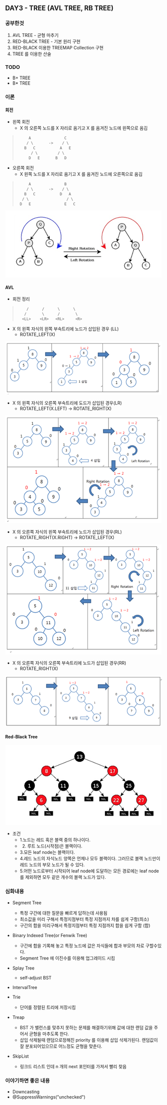 ## DAY3 - TREE (AVL TREE, RB TREE)
### 공부한것
1. AVL TREE - 균형 마추기
2. RED-BLACK TREE - 기본 원리 구현
3. RED-BLACK 이용한 TREEMAP Collection 구현
4. TREE 를 이용한 산술

### TODO
- B+ TREE
- B* TREE

### 이론
#### 회전
- 왼쪽 회전
  - X 의 오른쪽 노드를 X 자리로 옴기고 X 를 옴겨진 노드에 왼쪽으로 옴김

>          A               C
>         / \       ->    / \
>        B   C           A   E
>           / \         / \
>          D   E       B   D


- 오른쪽 회전
  - X 왼쪽 노드를 X 자리로 옴기고 X 를 옴겨진 노드에 오른쪽으로 옴김

>          A               B
>         / \       ->    / \
>        B   C           D   A
>       / \                 / \
>      D   E               E   C


![트리 회전](../Resource/img/Tree-Rotate.png?raw=true)


#### AVL
- 회전 정리

>         /      /      \      \
>        /       \      /       \
>       <LL>    <LR>   <RL>     <R>

- X 의 왼쪽 자식의 왼쪽 부속트리에 노드가 삽입된 경우 (LL)
  - ROTATE_LEFT(X)

![AVL 회전 LL](../Resource/img/Tree-Rotate-LL.png?raw=true)

- X 의 왼쪽 자식의 오른쪽 부속트리에 도드가 삽입된 경우(LR)
  - ROTATE_LEFT(X.LEFT) -> ROTATE_RIGHT(X)

![AVL 회전 LR](../Resource/img/Tree-Rotate-LR.png?raw=true)

- X 의 오른쪽 자식의 왼쪽 부속트리에 노드가 삽입된 경우(RL)
  - ROTATE_RIGHT(X.RIGHT) -> ROTATE_LEFT(X)

![AVL 회전 RL](../Resource/img/Tree-Rotate-RL.png?raw=true)

- X 의 오른쪽 자식의 오른쪽 부속트리에 노드가 삽입된 경우(RR)
  - ROTATE_RIGHT(X)

![AVL 회전 RR](../Resource/img/Tree-Rotate-RR.png?raw=true)


#### Red-Black Tree
![Red-Black Tree](../Resource/img/Red-Black-Tree1.png?raw=true)
- 조건
	- 1.노드는 레드 혹은 블랙 중의 하나이다.
	- 2. 루트 노드(시작점)은 블랙이다.
	- 3.모든 leaf node는 블랙이다.
	- 4.레드 노드의 자식노드 양쪽은 언제나 모두 블랙이다. 그러므로 블랙 노드만이 레드 노드의 부모 노드가 될 수 있다.
	- 5.어떤 노드로부터 시작되어 leaf node에 도달하는 모든 경로에는 leaf node를 제외하면 모두 같은 개수의 블랙 노드가 있다.

### 심화내용
- Segment Tree
  - 특정 구간에 대한 질문을 빠르게 답하는데 사용됨
  - 최소값을 미리 구해서 특정지점부터 특정 지점까지 차를 쉽게 구함(최소)
  - 구간의 합을 미리구해서 특정지점부터 특정 지점까지 합을 쉽게 구함 (합)

- Binary Indexed Tree(or Fenwik Tree)
  - 구간에 합을 기록해 놓고 특정 노드에 값은 자식들에 합과 부모의 차로 구할수있다.
  - Segment Tree 에 이진수를 이용해 업그레이드 시킴

- Splay Tree
  - self-adjust BST
- IntervalTree
- Trie
  - 단어를 정렬된 트리에 저장시킴
- Treap
  - BST 가 밸런스를 맞추지 못하는 문제를 해결하기위해 값에 대한 랜덤 값을 주어서 균형을 마추도록 한다.
  - 삽입 삭제될때 랜덤으로정해진 priority 를 이용해 삽입 삭제가된다. 랜덤값이 잘 분포되어있으므로 어느정도 균형을 맞춘다.
- SkipList
  - 링크드 리스트 인데 n 개의 next 포인터를 가져서 빨리 찾음

### 이야기하면 좋은 내용
- Downcasting
- @SuppressWarnings("unchecked")
